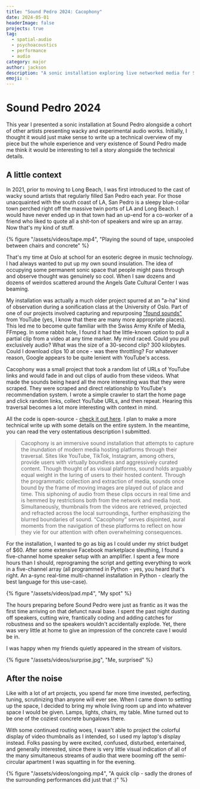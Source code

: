 ```yaml
---
title: "Sound Pedro 2024: Cacophony"
date: 2024-05-01
headerImage: false
projects: true
tag:
  - spatial-audio
  - psychoacoustics
  - performance
  - audio
category: major
author: jackson
description: "A sonic installation exploring live networked media for Sound Pedro 2024"
emoji: 💥
---
```


# Sound Pedro 2024

This year I presented a sonic installation at Sound Pedro alongside a cohort of other artists presenting wacky and experimental audio works. Initially, I thought it would just make sense to write up a technical overview of my piece but the whole experience and very existence of Sound Pedro made me think it would be interesting to tell a story alongside the technical details.

## A little context

In 2021, prior to moving to Long Beach, I was first introduced to the cast of wacky sound artists that regularly filled San Pedro each year. For those unacquainted with the south coast of LA, San Pedro is a sleepy blue-collar town perched right off the massive twin ports of LA and Long Beach. I would have never ended up in that town had an up-end for a co-worker of a friend who liked to quote all a shit-ton of speakers and wire up an array. Now that's my kind of stuff.

{% figure
    "/assets/videos/tape.mp4",
    "Playing the sound of tape, unspooled between chairs and concrete"
%}

That's my time at Oslo at school for an esoteric degree in music technology. I had always wanted to put up my own sound insulation. The idea of occupying some permanent sonic space that people might pass through and observe thought was genuinely so cool. When I saw dozens and dozens of weirdos scattered around the Angels Gate Cultural Center I was beaming.

My installation was actually a much older project spurred at an "a-ha" kind of observation during a sonification class at the University of Oslo. Part of one of our projects involved capturing and repurposing ["found sounds"](https://en.wikipedia.org/wiki/Found_object_%28music%29) from YouTube (yes, I know that there are many more appropriate places). This led me to become quite familiar with the Swiss Army Knife of Media, FFmpeg. In some rabbit hole, I found it had the little-known option to pull a partial clip from a video at any time marker. My mind raced. Could you pull exclusively audio? What was the size of a 30-second clip? 300 kilobytes. Could I download clips 10 at once - was there throttling? For whatever reason, Google appears to be quite lenient with YouTube's access.

Cacophony was a small project that took a random list of URLs of YouTube links and would fade in and out clips of audio from these videos. What made the sounds being heard all the more interesting was that they were scraped. They were scraped and direct relationship to YouTube's recommendation system. I wrote a simple crawler to start the home page and click random links, collect YouTube URLs, and then repeat. Hearing this traversal becomes a lot more interesting with context in mind.

All the code is open-source - [check it out here](https://github.com/jacksongoode/cacophony/). I plan to make a more technical write up with some details on the entire system. In the meantime, you can read the very ostentatious description I submitted.

> Cacophony is an immersive sound installation that attempts to capture the inundation of modern media hosting platforms through their traversal. Sites like YouTube, TikTok, Instagram, among others, provide users with virtually boundless and aggressively curated content. Though thought of as visual platforms, sound holds arguably equal weight in the luring of users to their hosted content. Through the programmatic collection and extraction of media, sounds once bound by the frame of moving images are played out of place and time. This siphoning of audio from these clips occurs in real time and is hemmed by restrictions both from the network and media host. Simultaneously, thumbnails from the videos are retrieved, projected and refracted across the local surroundings, further emphasizing the blurred boundaries of sound. “Cacophony” serves disjointed, aural moments from the navigation of these platforms to reflect on how they vie for our attention with often overwhelming consequences.

For the installation, I wanted to go as big as I could under my strict budget of $60. After some extensive Facebook marketplace sleuthing, I found a five-channel home speaker setup with an amplifier. I spent a few more hours than I should, reprograming the script and getting everything to work in a five-channel array (all programmed in Python - yes, you heard that's right. An a-sync real-time multi-channel installation in Python - clearly the best language for this use-case).

{% figure
    "/assets/videos/pad.mp4",
    "My spot"
%}

The hours preparing before Sound Pedro were just as frantic as it was the first time arriving on that defunct naval base. I spent the past night dusting off speakers, cutting wire, frantically coding and adding catches for robustness and so the speakers wouldn't accidentally explode. Yet, there was very little at home to give an impression of the concrete cave I would be in.

I was happy when my friends quietly appeared in the stream of visitors.

{% figure
    "/assets/videos/surprise.jpg",
    "Me, surprised"
%}

## After the noise

Like with a lot of art projects, you spend far more time invested, perfecting, tuning, scrutinizing than anyone will ever see. When I came down to setting up the space, I decided to bring my whole living room up and into whatever space I would be given. Lamps, lights, chairs, my table. Mine turned out to be one of the coziest concrete bungalows there.

With some continued routing woes, I wasn't able to project the colorful display of video thumbnails as I intended, so I used my laptop's display instead. Folks passing by were excited, confused, disturbed, entertained, and generally interested, since there is very little visual indication of all of the many simultaneous streams of audio that were booming off the semi-circular apartment I was squatting in for the evening.

{% figure
    "/assets/videos/ongoing.mp4",
    "A quick clip - sadly the drones of the surrounding performances did just that :)"
%}
